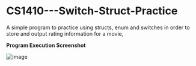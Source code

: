 # CS1410---Switch-Struct-Practice

A simple program to practice using structs, enum and switches in order to store and output rating information for a movie,

<b>Program Execution Screenshot</b>

![image](https://user-images.githubusercontent.com/70240084/232585480-a615fb6a-5a7b-4164-94c5-e800805e1201.png)

